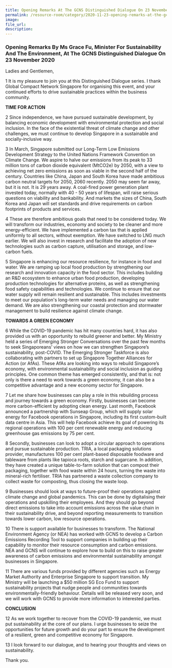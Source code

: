 ```yaml
---  
title: Opening Remarks At The GCNS Distinguished Dialogue On 23 November 2020 - Ms Grace Fu
permalink: /resource-room/category/2020-11-23-opening-remarks-at-the-gcns-distinguished-dialogue
image:  
file_url:  
description:  
---  
```

### Opening Remarks By Ms Grace Fu, Minister For Sustainability And The Environment, At The GCNS Distinguished Dialogue On 23 November 2020


Ladies and Gentlemen,

1 It is my pleasure to join you at this Distinguished Dialogue series. I thank Global Compact Network Singapore for organising this event, and your continued efforts to drive sustainable practices within the business community. 

**TIME FOR ACTION**

2 Since independence, we have pursued sustainable development, by balancing economic development with environmental protection and social inclusion. In the face of the existential threat of climate change and other challenges, we must continue to develop Singapore in a sustainable and socially-inclusive way. 

3 In March, Singapore submitted our Long-Term Low Emissions Development Strategy to the United Nations Framework Convention on Climate Change. We aspire to halve our emissions from its peak to 33 million tons of carbon dioxide equivalent (MtCO2e) by 2050, with a view to achieving net zero emissions as soon as viable in the second half of the century. Countries like China, Japan and South Korea have made ambitious carbon neutral targets for 2050, 2060 recently. 2050 may seem far away, but it is not. It is 29 years away. A coal-fired power generation plant invested today, normally with 40 - 50 years of lifespan, will raise serious questions on viability and bankability. And markets the sizes of China, South Korea and Japan will set standards and drive requirements on carbon footprints of products and services.

4 These are therefore ambitious goals that need to be considered today. We will transform our industries, economy and society to be cleaner and more energy-efficient. We have implemented a carbon tax that is applied uniformly to all sectors, without exemption. We have switched to LNG much earlier. We will also invest in research and facilitate the adoption of new technologies such as carbon capture, utilisation and storage, and low-carbon fuels.

5 Singapore is enhancing our resource resilience, for instance in food and water. We are ramping up local food production by strengthening our research and innovation capacity in the food sector. This includes building an R&D ecosystem to enhance urban food production, developing production technologies for alternative proteins, as well as strengthening food safety capabilities and technologies. We continue to ensure that our water supply will remain resilient and sustainable. This includes investments to meet our population's long-term water needs and managing our water demand. We are also strengthening our coastal protection and stormwater management to build resilience against climate change.

**TOWARDS A GREEN ECONOMY**

6 While the COVID-19 pandemic has hit many countries hard, it has also provided us with an opportunity to rebuild greener and better. My Ministry held a series of Emerging Stronger Conversations over the past few months to seek Singaporeans’ views on how we can strengthen Singapore’s sustainability, post-COVID. The Emerging Stronger Taskforce is also collaborating with partners to set up Singapore Together Alliances for Action (or AfAs). These AfAs are looking into ways to rebuild Singapore’s economy, with environmental sustainability and social inclusion as guiding principles. One common theme has emerged consistently, and that is: not only is there a need to work towards a green economy, it can also be a competitive advantage and a new economy sector for Singapore.

7 Let me share how businesses can play a role in this rebuilding process and journey towards a green economy. Firstly, businesses can become more carbon-efficient by adopting clean energy. Last month, Facebook announced a partnership with Sunseap Group, which will supply solar energy for Facebook operations in Singapore, including its first custom-built data centre in Asia. This will help Facebook achieve its goal of powering its regional operations with 100 per cent renewable energy and reducing greenhouse gas emissions by 75 per cent.

8 Secondly, businesses can look to adopt a circular approach to operations and pursue sustainable production. TRIA, a local packaging solutions provider, manufactures 100 per cent plant-based disposable foodware and tableware from plants like tapioca roots, starch and sugarcane. In addition, they have created a unique table-to-farm solution that can compost their packaging, together with food waste within 24 hours, turning the waste into mineral-rich fertiliser. TRIA has partnered a waste collection company to collect waste for composting, thus closing the waste loop.

9 Businesses should look at ways to future-proof their operations against climate change and global pandemics. This can be done by digitalising their operations and upskilling their employees. And they should go beyond direct emissions to take into account emissions across the value chain in their sustainability drive, and beyond reporting measurements to transition towards lower carbon, low resource operations. 

10 There is support available for businesses to transform. The National Environment Agency (or NEA) has worked with GCNS to develop a Carbon Emissions Recording Tool to support companies in building up their capability to monitor their resource consumption and carbon emissions. NEA and GCNS will continue to explore how to build on this to raise greater awareness of carbon emissions and environmental sustainability amongst businesses in Singapore.

11 There are various funds provided by different agencies such as Energy Market Authority and Enterprise Singapore to support transition. My Ministry will be launching a $50 million SG Eco Fund to support sustainability projects that nudge people and communities towards environmentally-friendly behaviour. Details will be released very soon, and we will work with GCNS to provide more information to interested parties. 

**CONCLUSION**

12 As we work together to recover from the COVID-19 pandemic, we must put sustainability at the core of our plans. I urge businesses to seize the opportunities for future growth and do your part to ensure the development of a resilient, green and competitive economy for Singapore.  

13 I look forward to our dialogue, and to hearing your thoughts and views on sustainability. 

Thank you.  
